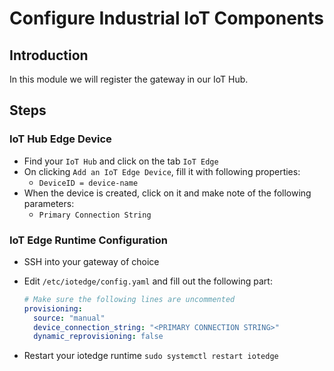 # Configure Industrial IoT Components

## Introduction

In this module we will register the gateway in our IoT Hub.

## Steps

### IoT Hub Edge Device

* Find your `IoT Hub` and click on the tab `IoT Edge`
* On clicking `Add an IoT Edge Device`, fill it with following properties:
  * `DeviceID = device-name`
* When the device is created, click on it and make note of the following parameters:
  * `Primary Connection String`

### IoT Edge Runtime Configuration

* SSH into your gateway of choice
* Edit `/etc/iotedge/config.yaml` and fill out the following part:

  ```yaml
  # Make sure the following lines are uncommented
  provisioning:
    source: "manual"
    device_connection_string: "<PRIMARY CONNECTION STRING>"
    dynamic_reprovisioning: false
  ```
* Restart your iotedge runtime `sudo systemctl restart iotedge`
